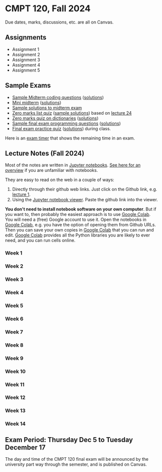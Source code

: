 # CMPT 120, Fall 2024

Due dates, marks, discussions, etc. are all on Canvas.

## Assignments

- Assignment 1
- Assignment 2
- Assignment 3
- Assignment 4
- Assignment 5

## Sample Exams

- [Sample Midterm coding questions](exams/120-D400midterm_coding_sample_fall2022.pdf) ([solutions](exams/120-D400midterm_coding_sample_fall2022_sol.pdf))
- [Mini midterm](exams/120-D400mini_midterm1_fall2022.pdf) ([solutions](exams/120-D400mini_midterm1_fall2022_sol.pdf))
- [Sample solutions to midterm exam](exams/120-D400midterm1_fall2022_sample_solutions.pdf)
- [Zero marks list quiz](lectures/lecture24/lecture24Quiz.pdf) ([sample solutions](lectures/lecture24/lecture24Quiz_sol.pdf)) based on [lecture 24](lectures/lecture24/lecture24.md)
- [Zero marks quiz on dictionaries](lectures/lecture30/lecture30Quiz.pdf) ([solutions](lectures/lecture30/lecture30Quiz_sol.pdf))
- [Sample final exam programming questions](exams/120-D400final_coding_sample_fall2022.pdf) ([solutions](exams/120-D400final_coding_sample_fall2022_sol.pdf))
- [Final exam practice quiz](exams/120-D400final_practice_quiz.pdf)
([solutions](exams/120-D400final_practice_quiz_sol.pdf)) during class.

Here is an [exam timer](https://tjd1234.github.io/examclock/examclock.html)
that shows the remaining time in an exam.

## Lecture Notes (Fall 2024)

Most of the notes are written in [Jupyter notebooks](https://jupyter.org/). [See
here for an
overview](https://colab.research.google.com/github/AllenDowney/ThinkPython/blob/v3/chapters/jupyter_intro.ipynb)
if you are unfamiliar with notebooks.

They are easy to read on the web in a couple of ways:

1. Directly through their github web links. Just click on the Github link, e.g.
   [lecture 1](lectures/lecture1/lecture1notes.md).
2. Using the [Jupyter notebook viewer](https://nbviewer.jupyter.org/). Paste the
   github link into the viewer.

**You don't need to install notebook software on your own computer**. But if you
want to, then probably the easiest approach is to use [Google
Colab](https://colab.research.google.com/). You will need a (free) Google
account to use it. Open the notebooks in [Google
Colab](https://colab.research.google.com/), e.g. you have the option of opening
them from Github URLs. Then you can save your own copies in [Google
Colab](https://colab.research.google.com/) that you can run and edit. [Google
Colab](https://colab.research.google.com/) provides all the Python libraries you
are likely to ever need, and you can run cells online.

### Week 1

### Week 2

### Week 3

### Week 4

### Week 5

### Week 6

### Week 7

### Week 8

### Week 9

### Week 10

### Week 11

### Week 12

### Week 13

### Week 14

## Exam Period: Thursday Dec 5 to Tuesday December 17

The day and time of the CMPT 120 final exam will be announced by the university
part way through the semester, and is published on Canvas.
